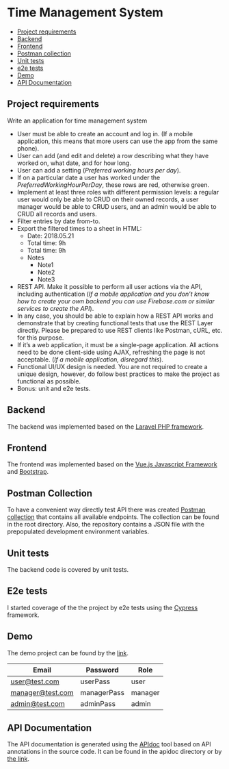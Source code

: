# Time Management System

- [Project requirements](#project-requirements)
- [Backend](#backend)
- [Frontend](#frontend)
- [Postman collection](#postman-collection)
- [Unit tests](#unit-tests)
- [e2e tests](#e2e-tests)
- [Demo](#demo)
- [API Documentation](#api-documentation)


## Project requirements
Write an application for time management system
- User must be able to create an account and log in. (If a mobile application, this means that more users can use the app from the same phone).
- User can add (and edit and delete) a row describing what they have worked on, what date, and for how long.
- User can add a setting (*Preferred working hours per day*).
- If on a particular date a user has worked under the *PreferredWorkingHourPerDay*, these rows are red, otherwise green.
- Implement at least three roles with different permission levels: a regular user would only be able to CRUD on their owned records, a user manager would be able to CRUD users, and an admin would be able to CRUD all records and users.
- Filter entries by date from-to.
- Export the filtered times to a sheet in HTML:
	- Date: 2018.05.21
	- Total time: 9h
	- Total time: 9h
	- Notes
	    - Note1
	    - Note2
	    - Note3
- REST API. Make it possible to perform all user actions via the API, including authentication (*If a mobile application and you don’t know how to create your own backend you can use Firebase.com or similar services to create the API*).
- In any case, you should be able to explain how a REST API works and demonstrate that by creating functional tests that use the REST Layer directly. Please be prepared to use REST clients like Postman, cURL, etc. for this purpose.
- If it’s a web application, it must be a single-page application. All actions need to be done client-side using AJAX, refreshing the page is not acceptable. (*If a mobile application, disregard this*).
- Functional UI/UX design is needed. You are not required to create a unique design, however, do follow best practices to make the project as functional as possible.
- Bonus: unit and e2e tests.

## Backend
The backend was implemented based on the [Laravel PHP framework](https://laravel.com/).

## Frontend
The frontend was implemented based on the [Vue.js Javascript Framework](https://vuejs.org/) and [Bootstrap](https://getbootstrap.com/).

## Postman Collection
To have a convenient way directly test API there was created [Postman collection](https://learning.postman.com/docs/sending-requests/intro-to-collections/) that contains all available endpoints. 
The collection can be found in the root directory. Also, the repository contains a JSON file with the prepopulated development environment variables.

## Unit tests
The backend code is covered by unit tests.

## E2e tests
I started coverage of the the project by e2e tests using the [Cypress](http://cypress.io) framework.

## Demo
The demo project can be found by the [link](https://time-management-system.adnet.uz/).

Email | Password | Role
------------ | ------------- | -------------
user@test.com | userPass | user
manager@test.com | managerPass | manager
admin@test.com | adminPass | admin

## API Documentation
The API documentation is generated using the [APIdoc](https://apidocjs.com/) tool based on API annotations in the source code.
It can be found in the apidoc directory or by [the link](https://time-management-system-apidoc.adnet.uz/). 